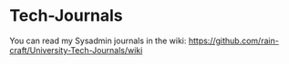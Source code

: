 # Tech-Journals

You can read my Sysadmin journals in the wiki:
https://github.com/rain-craft/University-Tech-Journals/wiki
